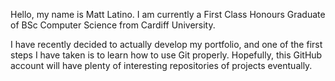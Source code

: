 Hello, my name is Matt Latino. I am currently a First Class Honours Graduate of BSc Computer Science from Cardiff University.

I have recently decided to actually develop my portfolio, and one of the first steps I have taken is to learn how to use Git properly.
Hopefully, this GitHub account will have plenty of interesting repositories of projects eventually.
